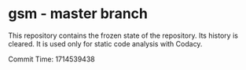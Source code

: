 # gsm - master branch

This repository contains the frozen state of the repository.
Its history is cleared. It is used only for static code
analysis with Codacy.

Commit Time: 1714539438